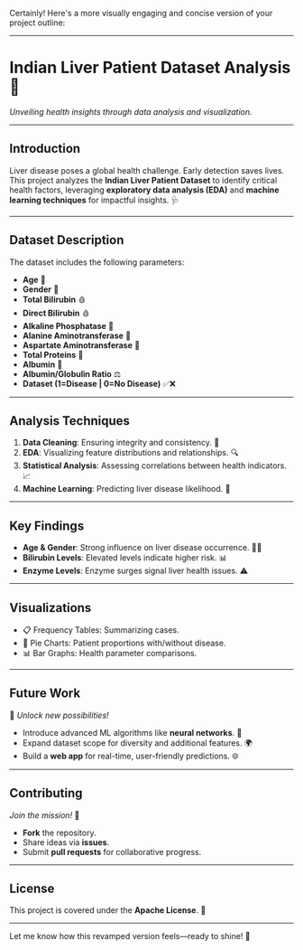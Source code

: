 Certainly! Here's a more visually engaging and concise version of your project outline:

---

# **Indian Liver Patient Dataset Analysis** 🏥  
*Unveiling health insights through data analysis and visualization.*

---

## **Introduction**  
Liver disease poses a global health challenge. Early detection saves lives. This project analyzes the **Indian Liver Patient Dataset** to identify critical health factors, leveraging **exploratory data analysis (EDA)** and **machine learning techniques** for impactful insights. 🩺  

---

## **Dataset Description**  
The dataset includes the following parameters:  
- **Age** 🎂  
- **Gender** 🚻  
- **Total Bilirubin** 🩸  
- **Direct Bilirubin** 🩸  
- **Alkaline Phosphatase** 🧪  
- **Alanine Aminotransferase** 🧪  
- **Aspartate Aminotransferase** 🧪  
- **Total Proteins** 💉  
- **Albumin** 💉  
- **Albumin/Globulin Ratio** ⚖️  
- **Dataset (1=Disease | 0=No Disease)** ✅❌  

---

## **Analysis Techniques**  
1. **Data Cleaning**: Ensuring integrity and consistency. 🧹  
2. **EDA**: Visualizing feature distributions and relationships. 🔍  
3. **Statistical Analysis**: Assessing correlations between health indicators. 📈  
4. **Machine Learning**: Predicting liver disease likelihood. 🤖  

---

## **Key Findings**  
- **Age & Gender**: Strong influence on liver disease occurrence. 👵👴  
- **Bilirubin Levels**: Elevated levels indicate higher risk. 📊  
- **Enzyme Levels**: Enzyme surges signal liver health issues. ⚠️  

---

## **Visualizations**  
- 📋 Frequency Tables: Summarizing cases.  
- 🥧 Pie Charts: Patient proportions with/without disease.  
- 📊 Bar Graphs: Health parameter comparisons.  

---

## **Future Work**  
🔮 *Unlock new possibilities!*  
- Introduce advanced ML algorithms like **neural networks**. 🧠  
- Expand dataset scope for diversity and additional features. 🌍  
- Build a **web app** for real-time, user-friendly predictions. 🌐  

---

## **Contributing**  
*Join the mission!* 🤝  
- **Fork** the repository.  
- Share ideas via **issues**.  
- Submit **pull requests** for collaborative progress.  

---

## **License**  
This project is covered under the **Apache License**. 📜  

---

Let me know how this revamped version feels—ready to shine! 🌟  
